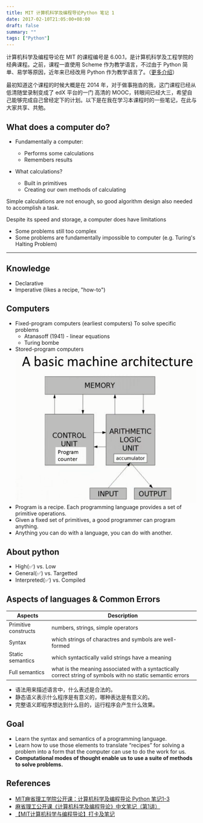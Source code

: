 ```yaml
---
title: MIT 计算机科学及编程导论Python 笔记 1
date: 2017-02-10T21:05:00+08:00
draft: false
summary: ""
tags: ["Python"]
---
```


计算机科学及编程导论在 MIT 的课程编号是 6.00.1，是计算机科学及工程学院的经典课程。之前，课程一直使用 Scheme 作为教学语言，不过由于 Python 简单、易学等原因，近年来已经改用 Python 作为教学语言了。（[更多介绍](http://codingpy.com/article/mit-ocw-introduction-computer-science-using-python/)）

最初知道这个课程的时候大概是在 2014 年，对于做事拖沓的我，这门课程已经从低清随堂录制变成了 edX 平台的一门 高清的 MOOC，转眼间已经大三，希望自己能够完成自己曾经定下的计划。以下是在我在学习本课程时的一些笔记，在此与大家共享、共勉。

## What does a computer do?

+ Fundamentally a computer:
    - Performs some calculations
    - Remembers results

+ What calculations?
    - Built in primitives
    - Creating our own methods of calculating

Simple calculations are not enough, so good algorithm design also needed to accomplish a task.

Despite its speed and storage, a computer does have limitations

+ Some problems still too complex
+ Some problems are fundamentally impossible to computer (e.g. Turing's Halting Problem)

---

## Knowledge
+ Declarative
+ Imperative (likes a recipe, "how-to")

## Computers
+ Fixed-program computers (earliest computers)
    To solve specific problems
    - Atanasoff (1941) - linear equations
    - Turing bombe
+ Stored-program computers
    ![A basic machine architecture](./resources/1104579-20170210210225713-1288002435.png)
+ Program is a recipe. Each programming language provides a set of primitive operations.
+ Given a fixed set of primitives, a good programmer can program anything.
+ Anything you can do with a language, you can do with another.

## About python
+ High(✅) vs. Low
+ General(✅) vs. Targetted
+ Interpreted(✅) vs. Compiled

## Aspects of languages & Common Errors

| Aspects | Description |
| ------ | ---------- |
| Primitive constructs | numbers, strings, simple operators |
| Syntax | which strings of charactres and symbols are well-formed |
| Static semantics | which syntactically valid strings have a meaning |
| Full semantics | what is the meaning associated with a syntactically correct string of symbols with no static semantic errors |

+ 语法用来描述语言中，什么表述是合法的。 
+ 静态语义表示什么程序是有意义的，哪种表达是有意义的。 
+ 完整语义即程序想达到什么目的，运行程序会产生什么效果。

## Goal
+ Learn the syntax and semantics of a programming language.
+ Learn how to use those elements to translate “recipes” for solving a problem into a form that the computer can use to do the work for us.
+ **Computational modes of thought enable us to use a suite of methods to solve problems.**

## References
+ [MIT麻省理工学院公开课：计算机科学及编程导论 Python 笔记1-3](http://blog.csdn.net/muzilanlan/article/details/45749823)
+ [麻省理工公开课《计算机科学及编程导论》中文笔记（第1讲）](http://blog.csdn.net/xiaowanggedege/article/details/7939853)
+ [【MIT计算机科学与编程导论】打卡及笔记](https://www.douban.com/group/topic/35109573/)